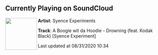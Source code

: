 ## Currently Playing on SoundCloud

[<img align="left" width="100" src="https://i1.sndcdn.com/artworks-01Mx398PKTW7JCdf-cmObYA-t50x50.jpg">](https://soundcloud.com/syenceexperiments/a-boogie-wit-da-hoodie-drowning-feat-kodak-black-syence-experiment-1)

**Artist**: Syence Experiments 

**Track**: A Boogie wit da Hoodie - Drowning (feat. Kodak Black) [Syence Experiment]

Last updated at 08/31/2020 10:34
